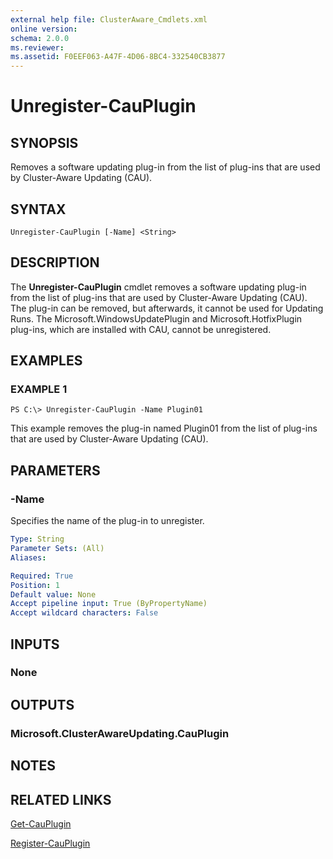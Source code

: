 ```yaml
---
external help file: ClusterAware_Cmdlets.xml
online version: 
schema: 2.0.0
ms.reviewer:
ms.assetid: F0EEF063-A47F-4D06-8BC4-332540CB3877
---
```


# Unregister-CauPlugin

## SYNOPSIS
Removes a software updating plug-in from the list of plug-ins that are used by Cluster-Aware Updating (CAU).

## SYNTAX

```
Unregister-CauPlugin [-Name] <String>
```

## DESCRIPTION
The **Unregister-CauPlugin** cmdlet removes a software updating plug-in from the list of plug-ins that are used by Cluster-Aware Updating (CAU).
The plug-in can be removed, but afterwards, it cannot be used for Updating Runs.
The Microsoft.WindowsUpdatePlugin and Microsoft.HotfixPlugin plug-ins, which are installed with CAU, cannot be unregistered.

## EXAMPLES

### EXAMPLE 1
```
PS C:\> Unregister-CauPlugin -Name Plugin01
```

This example removes the plug-in named Plugin01 from the list of plug-ins that are used by Cluster-Aware Updating (CAU).

## PARAMETERS

### -Name
Specifies the name of the plug-in to unregister.

```yaml
Type: String
Parameter Sets: (All)
Aliases: 

Required: True
Position: 1
Default value: None
Accept pipeline input: True (ByPropertyName)
Accept wildcard characters: False
```

## INPUTS

### None

## OUTPUTS

### Microsoft.ClusterAwareUpdating.CauPlugin

## NOTES

## RELATED LINKS

[Get-CauPlugin](./Get-CauPlugin.md)

[Register-CauPlugin](./Register-CauPlugin.md)

